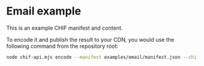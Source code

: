 # Email example

This is an example CHIF manifest and content.

To encode it and publish the result to your CDN, you would use the following command from the repository root:

```sh
node chif-api.mjs encode --manifest examples/email/manifest.json --chif email.chif --publish
```

